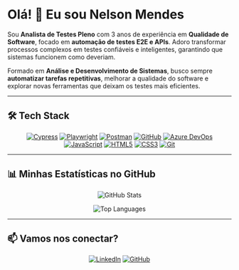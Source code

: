 # Olá! 👋 Eu sou Nelson Mendes

Sou **Analista de Testes Pleno** com 3 anos de experiência em **Qualidade de Software**, focado em **automação de testes E2E e APIs**. Adoro transformar processos complexos em testes confiáveis e inteligentes, garantindo que sistemas funcionem como deveriam.  

Formado em **Análise e Desenvolvimento de Sistemas**, busco sempre **automatizar tarefas repetitivas**, melhorar a qualidade do software e explorar novas ferramentas que deixam os testes mais eficientes.  

---

## 🛠 Tech Stack

<p align="center">
  <a href="https://www.cypress.io/"><img src="https://img.shields.io/badge/-Cypress-0055FF?style=for-the-badge&logo=cypress&logoColor=white" alt="Cypress" /></a>
  <a href="https://playwright.dev/"><img src="https://img.shields.io/badge/-Playwright-000000?style=for-the-badge&logo=playwright&logoColor=white" alt="Playwright" /></a>
  <a href="https://www.postman.com/"><img src="https://img.shields.io/badge/-Postman-FF6C37?style=for-the-badge&logo=postman&logoColor=white" alt="Postman" /></a>
  <a href="https://github.com/NelsoonMendees"><img src="https://img.shields.io/badge/-GitHub-181717?style=for-the-badge&logo=github&logoColor=white" alt="GitHub" /></a>
  <a href="https://azure.microsoft.com/services/devops/"><img src="https://img.shields.io/badge/-Azure_DevOps-0078D4?style=for-the-badge&logo=azuredevops&logoColor=white" alt="Azure DevOps" /></a>
  <a href="https://www.javascript.com/"><img src="https://img.shields.io/badge/-JavaScript-F7DF1E?style=for-the-badge&logo=javascript&logoColor=black" alt="JavaScript" /></a>
  <a href="https://developer.mozilla.org/docs/Web/HTML"><img src="https://img.shields.io/badge/-HTML5-E34F26?style=for-the-badge&logo=html5&logoColor=white" alt="HTML5" /></a>
  <a href="https://developer.mozilla.org/docs/Web/CSS"><img src="https://img.shields.io/badge/-CSS3-1572B6?style=for-the-badge&logo=css3&logoColor=white" alt="CSS3" /></a>
  <a href="https://git-scm.com/"><img src="https://img.shields.io/badge/-Git-F05032?style=for-the-badge&logo=git&logoColor=white" alt="Git" /></a>
</p>

---

## 📊 Minhas Estatísticas no GitHub

<p align="center">
  <img src="https://github-readme-stats.vercel.app/api?username=NelsoonMendees&show_icons=true&theme=radical" alt="GitHub Stats" />
</p>

<p align="center">
  <img src="https://github-readme-stats.vercel.app/api/top-langs/?username=NelsoonMendees&layout=compact&theme=radical" alt="Top Languages" />
</p>

---

## 📫 Vamos nos conectar?
<p align="center">
  <a href="https://www.linkedin.com/in/nelsongomees/"><img src="https://img.shields.io/badge/-LinkedIn-0077B5?style=for-the-badge&logo=linkedin&logoColor=white" alt="LinkedIn" /></a>
  <a href="https://github.com/NelsoonMendees"><img src="https://img.shields.io/badge/-GitHub-181717?style=for-the-badge&logo=github&logoColor=white" alt="GitHub" /></a>
</p>
